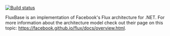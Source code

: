 [![Build status](https://andrei15193.visualstudio.com/FluxBase/_apis/build/status/FluxBase-CI)](https://andrei15193.visualstudio.com/FluxBase/_build/latest?definitionId=36)

FluxBase is an implementation of Facebook's Flux architecture for .NET. For more information about the architecture model check out their page on this topic: https://facebook.github.io/flux/docs/overview.html.
